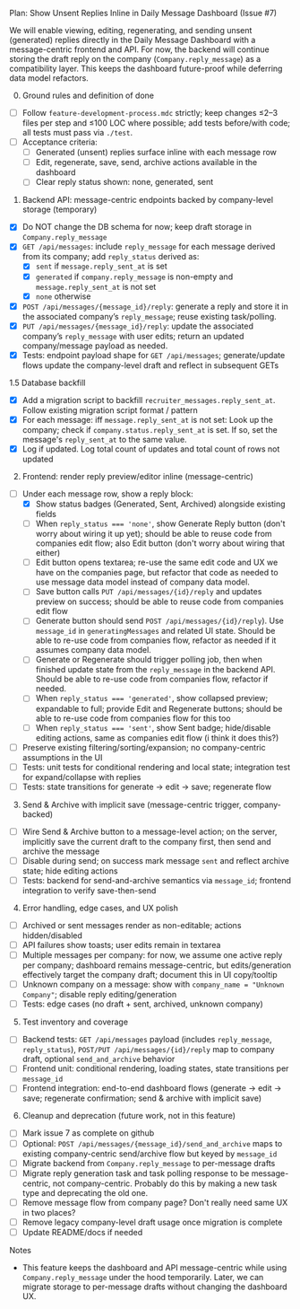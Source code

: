 Plan: Show Unsent Replies Inline in Daily Message Dashboard (Issue #7)

We will enable viewing, editing, regenerating, and sending unsent (generated) replies directly in the Daily Message Dashboard with a message-centric frontend and API. For now, the backend will continue storing the draft reply on the company (`Company.reply_message`) as a compatibility layer. This keeps the dashboard future-proof while deferring data model refactors.

0. Ground rules and definition of done

- [ ] Follow `feature-development-process.mdc` strictly; keep changes ≤2–3 files per step and ≤100 LOC where possible; add tests before/with code; all tests must pass via `./test`.
- [ ] Acceptance criteria:
  - [ ] Generated (unsent) replies surface inline with each message row
  - [ ] Edit, regenerate, save, send, archive actions available in the dashboard
  - [ ] Clear reply status shown: none, generated, sent

1. Backend API: message-centric endpoints backed by company-level storage (temporary)

- [x] Do NOT change the DB schema for now; keep draft storage in `Company.reply_message`
- [x] `GET /api/messages`: include `reply_message` for each message derived from its company; add `reply_status` derived as:
  - [x] `sent` if `message.reply_sent_at` is set
  - [x] `generated` if `company.reply_message` is non-empty and `message.reply_sent_at` is not set
  - [x] `none` otherwise
- [x] `POST /api/messages/{message_id}/reply`: generate a reply and store it in the associated company’s `reply_message`; reuse existing task/polling.
- [x] `PUT /api/messages/{message_id}/reply`: update the associated company’s `reply_message` with user edits; return an updated company/message payload as needed.
- [x] Tests: endpoint payload shape for `GET /api/messages`; generate/update flows update the company-level draft and reflect in subsequent GETs

1.5 Database backfill

- [x] Add a migration script to backfill `recruiter_messages.reply_sent_at`. Follow existing migration script format / pattern
- [x] For each message: iff `message.reply_sent_at` is not set: Look up the company; check if `company.status.reply_sent_at` is set. If so, set the message's `reply_sent_at` to the same value.  
- [x] Log if updated. Log total count of updates and total count of rows not updated

2. Frontend: render reply preview/editor inline (message-centric)

- [ ] Under each message row, show a reply block:
  - [x] Show status badges (Generated, Sent, Archived) alongside existing fields
  - [ ] When `reply_status === 'none'`, show Generate Reply button (don't worry about wiring it up yet); should be able to reuse code from companies edit flow;
        also Edit button (don't worry about wiring that either)
  - [ ] Edit button opens textarea; re-use the same edit code and UX we have on the companies page, but refactor that code as needed to
        use message data model instead of company data model.
  - [ ] Save button calls `PUT /api/messages/{id}/reply` and updates preview on success; should be able to reuse code from companies edit flow
  - [ ] Generate button should send `POST /api/messages/{id}/reply`). Use `message_id` in `generatingMessages` and related UI state. Should be able to re-use code from companies flow, refactor as needed if it assumes company data model.
  - [ ] Generate or Regenerate should trigger polling job, then when finished update state from the `reply_message` in the backend API. Should be able to re-use code from companies flow, refactor if needed.
  - [ ] When `reply_status === 'generated'`, show collapsed preview; expandable to full; provide Edit and Regenerate buttons; should be able to re-use code from companies flow for this too
  - [ ] When `reply_status === 'sent'`, show Sent badge; hide/disable editing actions, same as companies edit flow (i think it does this?)
- [ ] Preserve existing filtering/sorting/expansion; no company-centric assumptions in the UI
- [ ] Tests: unit tests for conditional rendering and local state; integration test for expand/collapse with replies
- [ ] Tests: state transitions for generate → edit → save; regenerate flow

3. Send & Archive with implicit save (message-centric trigger, company-backed)

- [ ] Wire Send & Archive button to a message-level action; on the server, implicitly save the current draft to the company first, then send and archive the message
- [ ] Disable during send; on success mark message `sent` and reflect archive state; hide editing actions
- [ ] Tests: backend for send-and-archive semantics via `message_id`; frontend integration to verify save-then-send

4. Error handling, edge cases, and UX polish

- [ ] Archived or sent messages render as non-editable; actions hidden/disabled
- [ ] API failures show toasts; user edits remain in textarea
- [ ] Multiple messages per company: for now, we assume one active reply per company; dashboard remains message-centric, but edits/generation effectively target the company draft; document this in UI copy/tooltip
- [ ] Unknown company on a message: show with `company_name = "Unknown Company"`; disable reply editing/generation
- [ ] Tests: edge cases (no draft + sent, archived, unknown company)

5. Test inventory and coverage

- [ ] Backend tests: `GET /api/messages` payload (includes `reply_message`, `reply_status`), `POST/PUT /api/messages/{id}/reply` map to company draft, optional `send_and_archive` behavior
- [ ] Frontend unit: conditional rendering, loading states, state transitions per `message_id`
- [ ] Frontend integration: end-to-end dashboard flows (generate → edit → save; regenerate confirmation; send & archive with implicit save)

6. Cleanup and deprecation (future work, not in this feature)

- [ ] Mark issue 7 as complete on github
- [ ] Optional: `POST /api/messages/{message_id}/send_and_archive` maps to existing company-centric send/archive flow but keyed by `message_id`
- [ ] Migrate backend from `Company.reply_message` to per-message drafts
- [ ] Migrate reply generation task and task polling response to be message-centric, not company-centric. Probably do this by making a new task type and deprecating the old one.
- [ ] Remove message flow from company page? Don't really need same UX in two places?
- [ ] Remove legacy company-level draft usage once migration is complete
- [ ] Update README/docs if needed

Notes

- This feature keeps the dashboard and API message-centric while using `Company.reply_message` under the hood temporarily. Later, we can migrate storage to per-message drafts without changing the dashboard UX.